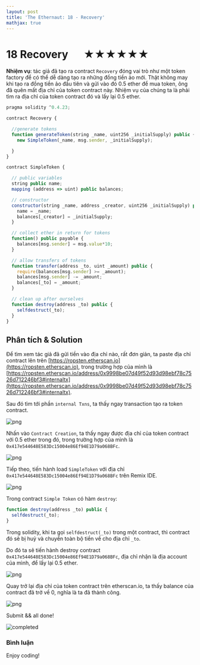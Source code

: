 ```yaml
---
layout: post
title: 'The Ethernaut: 18 - Recovery'
mathjax: true
---
```


# 18 Recovery 　 ★★★★★★

**Nhiệm vụ**: tác giả đã tạo ra contract `Recovery` đóng vai trò như một token factory để có thể dễ dàng tạo ra những đồng tiền ảo mới. Thật không may khi tạo ra đồng tiền ảo đầu tiên và gửi vào đó 0.5 ether để mua token, ông đã quên mất địa chỉ của token contract này. Nhiệm vụ của chúng ta là phải tìm ra địa chỉ của token contract đó và lấy lại 0.5 ether.

```js
pragma solidity ^0.4.23;

contract Recovery {

  //generate tokens
  function generateToken(string _name, uint256 _initialSupply) public {
    new SimpleToken(_name, msg.sender, _initialSupply);

  }
}

contract SimpleToken {

  // public variables
  string public name;
  mapping (address => uint) public balances;

  // constructor
  constructor(string _name, address _creator, uint256 _initialSupply) public {
    name = _name;
    balances[_creator] = _initialSupply;
  }

  // collect ether in return for tokens
  function() public payable {
    balances[msg.sender] = msg.value*10;
  }

  // allow transfers of tokens
  function transfer(address _to, uint _amount) public {
    require(balances[msg.sender] >= _amount);
    balances[msg.sender] -= _amount;
    balances[_to] = _amount;
  }

  // clean up after ourselves
  function destroy(address _to) public {
    selfdestruct(_to);
  }
}
```

## Phân tích & Solution

Để tìm xem tác giả đã gửi tiền vào địa chỉ nào, rất đơn giản, ta paste địa chỉ contract lên trên [https://ropsten.etherscan.io](https://ropsten.etherscan.io), trong trường hợp của mình là [https://ropsten.etherscan.io/address/0x9998be07d49f52d93d98ebf78c7526d712246bf3#internaltx](https://ropsten.etherscan.io/address/0x9998be07d49f52d93d98ebf78c7526d712246bf3#internaltx).

Sau đó tìm tới phần `internal Txns`, ta thấy ngay transaction tạo ra token contract.

![png]({{site.url}}/assets/images/recovery.png)

Nhấn vào `Contract Creation`, ta thấy ngay được địa chỉ của token contract với 0.5 ether trong đó, trong trường hợp của mình là `0x417e544648E583Dc15004e86Ef94E1D79a068BFc`.

![png]({{site.url}}/assets/images/recovery-simpletoken.png)

Tiếp theo, tiến hành load `SimpleToken` với địa chỉ `0x417e544648E583Dc15004e86Ef94E1D79a068BFc` trên Remix IDE.

![png]({{site.url}}/assets/images/recovery-simpletoken-remix.png)

Trong contract `Simple Token` có hàm `destroy`:

```js
function destroy(address _to) public {
  selfdestruct(_to);
}
```

Trong solidity, khi ta gọi `selfdestruct(_to)` trong một contract, thì contract đó sẽ bị huỷ và chuyển toàn bộ tiền về cho địa chỉ `_to`.

Do đó ta sẽ tiến hành destroy contract `0x417e544648E583Dc15004e86Ef94E1D79a068BFc`, địa chỉ nhận là địa account của mình, để lấy lại 0.5 ether.

![png]({{site.url}}/assets/images/recovery-simpletoken-remix-destroy.png)

Quay trở lại địa chỉ của token contract trên etherscan.io, ta thấy balance của contract đã trở về 0, nghĩa là ta đã thành công.

![png]({{site.url}}/assets/images/recovery-simpletoken-completed.png)

Submit && all done!

![completed]({{site.url}}/assets/images/ethernaut-completed.png)

### Bình luận

Enjoy coding!
